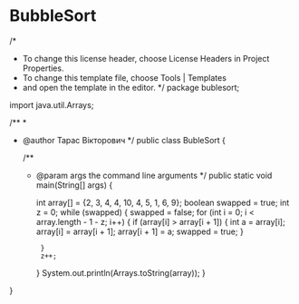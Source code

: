 # BubbleSort

/*
 * To change this license header, choose License Headers in Project Properties.
 * To change this template file, choose Tools | Templates
 * and open the template in the editor.
 */
package bublesort;

import java.util.Arrays;

/**
 *
 * @author Тарас Вікторович
 */
public class BubleSort {

    /**
     * @param args the command line arguments
     */
    public static void main(String[] args) {

        int array[] = {2, 3, 4, 4, 10, 4, 5, 1, 6, 9};
        boolean swapped = true;
        int z = 0;
        while (swapped) {
            swapped = false;
            for (int i = 0; i < array.length - 1 - z; i++) {
                if (array[i] > array[i + 1]) {
                    int a = array[i];
                    array[i] = array[i + 1];
                    array[i + 1] = a;
                    swapped = true;
               }
 
            }
            z++;
        }
        System.out.println(Arrays.toString(array));
    }

}
